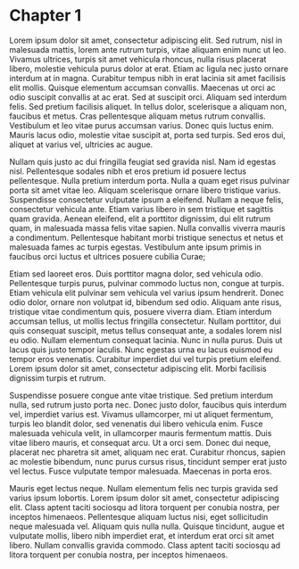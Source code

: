 # Chapter 1

Lorem ipsum dolor sit amet, consectetur adipiscing elit. Sed rutrum, nisl in malesuada mattis, lorem ante rutrum turpis, vitae aliquam enim nunc ut leo. Vivamus ultrices, turpis sit amet vehicula rhoncus, nulla risus placerat libero, molestie vehicula purus dolor at erat. Etiam ac ligula nec justo ornare interdum at in magna. Curabitur tempus nibh in erat lacinia sit amet facilisis elit mollis. Quisque elementum accumsan convallis. Maecenas ut orci ac odio suscipit convallis at ac erat. Sed at suscipit orci. Aliquam sed interdum felis. Sed pretium facilisis aliquet. In tellus dolor, scelerisque a aliquam non, faucibus et metus. Cras pellentesque aliquam metus rutrum convallis. Vestibulum et leo vitae purus accumsan varius. Donec quis luctus enim. Mauris lacus odio, molestie vitae suscipit at, porta sed turpis. Sed eros dui, aliquet at varius vel, ultricies ac augue.

Nullam quis justo ac dui fringilla feugiat sed gravida nisl. Nam id egestas nisl. Pellentesque sodales nibh et eros pretium id posuere lectus pellentesque. Nulla pretium interdum porta. Nulla a quam eget risus pulvinar porta sit amet vitae leo. Aliquam scelerisque ornare libero tristique varius. Suspendisse consectetur vulputate ipsum a eleifend. Nullam a neque felis, consectetur vehicula ante. Etiam varius libero in sem tristique et sagittis quam gravida. Aenean eleifend, elit a porttitor dignissim, dui elit rutrum quam, in malesuada massa felis vitae sapien. Nulla convallis viverra mauris a condimentum. Pellentesque habitant morbi tristique senectus et netus et malesuada fames ac turpis egestas. Vestibulum ante ipsum primis in faucibus orci luctus et ultrices posuere cubilia Curae;

Etiam sed laoreet eros. Duis porttitor magna dolor, sed vehicula odio. Pellentesque turpis purus, pulvinar commodo luctus non, congue at turpis. Etiam vehicula elit pulvinar sem vehicula vel varius ipsum hendrerit. Donec odio dolor, ornare non volutpat id, bibendum sed odio. Aliquam ante risus, tristique vitae condimentum quis, posuere viverra diam. Etiam interdum accumsan tellus, ut mollis lectus fringilla consectetur. Nullam porttitor, dui quis consequat suscipit, metus tellus consequat ante, a sodales lorem nisl eu odio. Nullam elementum consequat lacinia. Nunc in nulla purus. Duis ut lacus quis justo tempor iaculis. Nunc egestas urna eu lacus euismod eu tempor eros venenatis. Curabitur imperdiet dui vel turpis pretium eleifend. Lorem ipsum dolor sit amet, consectetur adipiscing elit. Morbi facilisis dignissim turpis et rutrum.

Suspendisse posuere congue ante vitae tristique. Sed pretium interdum nulla, sed rutrum justo porta nec. Donec justo dolor, faucibus quis interdum vel, imperdiet varius est. Vivamus ullamcorper, mi ut aliquet fermentum, turpis leo blandit dolor, sed venenatis dui libero vehicula enim. Fusce malesuada vehicula velit, in ullamcorper mauris fermentum mattis. Duis vitae libero mauris, et consequat arcu. Ut a orci sem. Donec dui neque, placerat nec pharetra sit amet, aliquam nec erat. Curabitur rhoncus, sapien ac molestie bibendum, nunc purus cursus risus, tincidunt semper erat justo vel lectus. Fusce vulputate tempor malesuada. Maecenas in porta eros.

Mauris eget lectus neque. Nullam elementum felis nec turpis gravida sed varius ipsum lobortis. Lorem ipsum dolor sit amet, consectetur adipiscing elit. Class aptent taciti sociosqu ad litora torquent per conubia nostra, per inceptos himenaeos. Pellentesque aliquam luctus nisi, eget sollicitudin neque malesuada vel. Aliquam quis nulla nulla. Quisque tincidunt, augue et vulputate mollis, libero nibh imperdiet erat, et interdum erat orci sit amet libero. Nullam convallis gravida commodo. Class aptent taciti sociosqu ad litora torquent per conubia nostra, per inceptos himenaeos.
